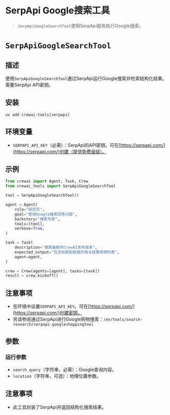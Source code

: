 # SerpApi Google搜索工具

> `SerpApiGoogleSearchTool`使用SerpApi服务执行Google搜索。

# `SerpApiGoogleSearchTool`

## 描述

使用`SerpApiGoogleSearchTool`通过SerpApi运行Google搜索并检索结构化结果。需要SerpApi API密钥。

## 安装

```shell  theme={null}
uv add crewai-tools[serpapi]
```

## 环境变量

* `SERPAPI_API_KEY`（必需）：SerpApi的API密钥。可在[https://serpapi.com/](https://serpapi.com/)创建（提供免费层级）。

## 示例

```python Code theme={null}
from crewai import Agent, Task, Crew
from crewai_tools import SerpApiGoogleSearchTool

tool = SerpApiGoogleSearchTool()

agent = Agent(
    role="研究员",
    goal="使用Google搜索回答问题",
    backstory="搜索专家",
    tools=[tool],
    verbose=True,
)

task = Task(
    description="搜索最新的CrewAI发布版本",
    expected_output="包含标题和链接的相关结果简明列表",
    agent=agent,
)

crew = Crew(agents=[agent], tasks=[task])
result = crew.kickoff()
```

## 注意事项

* 在环境中设置`SERPAPI_API_KEY`。可在[https://serpapi.com/](https://serpapi.com/)创建密钥。
* 另请参阅通过SerpApi进行Google购物搜索：`/en/tools/search-research/serpapi-googleshoppingtool`

## 参数

### 运行参数

* `search_query`（字符串，必需）：Google查询内容。
* `location`（字符串，可选）：地理位置参数。

## 注意事项

* 此工具封装了SerpApi并返回结构化搜索结果。